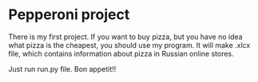 # Pepperoni project
There is my first project.
If you want to buy pizza, but you have no idea what pizza is the cheapest, you should use my program.
It will make .xlcx file, which contains information about pizza in Russian online stores.

Just run run.py file. Bon appetit!!
